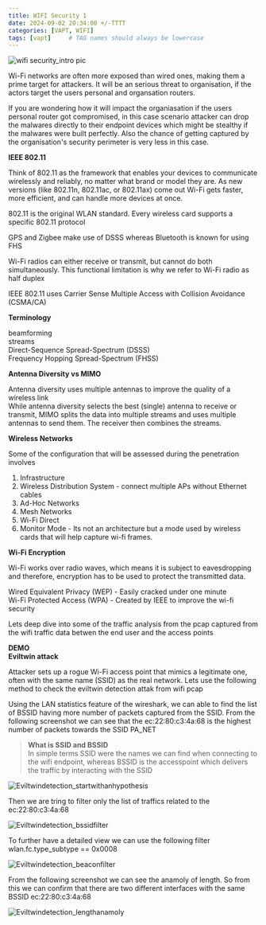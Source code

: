 ```yaml
---
title: WIFI Security 1
date: 2024-09-02 20:34:00 +/-TTTT
categories: [VAPT, WIFI]
tags: [vapt]     # TAG names should always be lowercase
---
```


![wifi security_intro pic](https://drive.google.com/thumbnail?id=16a8e0uLT5uw1oiJJj7jzjba3ddiXSvN7&sz=w500) 

Wi-Fi networks are often more exposed than wired ones, making them a prime target for attackers. It will be an serious threat to organisation, if the actors target the users personal and organsation routers. 

If you are wondering how it will impact the organiasation if the users personal router got compromised, in this case scenario attacker can drop the malwares directly to their endpoint devices which might be stealthy if the malwares were built perfectly. Also the chance of getting captured by the organisation's security perimeter is very less in this case.

**IEEE 802.11**  

Think of 802.11 as the framework that enables your devices to communicate wirelessly and reliably, no matter what brand or model they are. As new versions (like 802.11n, 802.11ac, or 802.11ax) come out Wi-Fi gets faster, more efficient, and can handle more devices at once.

802.11 is the original WLAN standard. Every wireless card supports a specific 802.11 protocol  

GPS and Zigbee make use of DSSS whereas Bluetooth is known for using FHS  

Wi-Fi radios can either receive or transmit, but cannot do both simultaneously. This functional limitation is why we refer to Wi-Fi radio as half duplex  

IEEE 802.11 uses Carrier Sense Multiple Access with Collision Avoidance (CSMA/CA)  


**Terminology** 

beamforming  
streams  
Direct-Sequence Spread-Spectrum (DSSS)  
Frequency Hopping Spread-Spectrum (FHSS)  

**Antenna Diversity vs MIMO**  

Antenna diversity uses multiple antennas to improve the quality of a wireless link  
While antenna diversity selects the best (single) antenna to receive or transmit, MIMO splits the data into multiple streams and uses multiple antennas to send them. The receiver then combines the streams.  

**Wireless Networks**  

Some of the configuration that will be assessed during the penetration involves
1. Infrastructure
2. Wireless Distribution System - connect multiple APs without Ethernet cables
3. Ad-Hoc Networks
4. Mesh Networks
5. Wi-Fi Direct
6. Monitor Mode - Its not an architecture but a mode used by wireless cards that will help capture wi-fi frames.

**Wi-Fi Encryption**  

Wi-Fi works over radio waves, which means it is subject to eavesdropping and therefore, encryption has to be used to protect the transmitted data.  

Wired Equivalent Privacy (WEP) - Easily cracked under one minute  
Wi-Fi Protected Access (WPA) - Created by IEEE to improve the wi-fi security  

Lets deep dive into some of the traffic analysis from the pcap captured from the wifi traffic data betwen the end user and the access points

**DEMO**  
**Eviltwin attack**  

Attacker sets up a rogue Wi-Fi access point that mimics a legitimate one, often with the same name (SSID) as the real network. Lets use the following method to check the eviltwin detection attak from wifi pcap  

Using the LAN statistics feature of the wireshark, we can able to find the list of BSSID having more number of packets captured from the SSID. From the following screenshot we can see that the ec:22:80:c3:4a:68
is the highest number of packets towards the SSID PA_NET  

> **What is SSID and BSSID**   
> In simple terms SSID were the names we can find when connecting to the wifi endpoint, whereas BSSID is the accesspoint which delivers the traffic by interacting with the SSID  

![Eviltwindetection_startwithanhypothesis](https://drive.google.com/thumbnail?id=1dg5QInprH45UFChlkOTUTA8LHP1amDrO&sz=w700)  

Then we are tring to filter only the list of traffics related to the ec:22:80:c3:4a:68  

![Eviltwindetection_bssidfilter](https://drive.google.com/thumbnail?id=1gL_pPJXla3Yyv2IrFtiKGYe9YztKkYBM&sz=w700)  

To further have a detailed view we can use the following filter wlan.fc.type_subtype == 0x0008  

![Eviltwindetection_beaconfilter](https://drive.google.com/thumbnail?id=1tHOhXDCNcLtBNKBVDkj8EepKB4Ye4aMp&sz=w700)   

From the following screenshot we can see the anamoly of length. So from this we can confirm that there are two different interfaces with the same BSSID ec:22:80:c3:4a:68 

![Eviltwindetection_lengthanamoly](https://drive.google.com/thumbnail?id=1Use0FyXoWkpBztDUAHLLQgwkIvXklo4L&sz=w700)   



